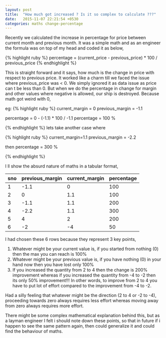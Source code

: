```yaml
---
layout: post
title:  "How much got increased ? Is it so complex to calculate ???"
date:   2015-11-07 22:21:54 +0530
categories: maths change-percentage
---
```


Recently we calculated the increase in percentage for price between current month and previous month. It was a simple math and as an engineer the formula was on top of my head and coded it as below,

{% highlight ruby %}
percentage = (current_price - previous_price) * 100 / previous_price
{% endhighlight %}

This is straight forward and it says, how much is the change in price with respect to previous price. It worked like a charm till we faced the issue where previous_price was < 0. We simply ignored it as data issue as price can t be less than 0. But when we do the percentage in change for margin and other values where negative is allowed, our ship is destroyed. Because math got weird with 0,

eg: 
{% highlight ruby %}
current_margin = 0
previous_margin = -1.1

percentage = 0 - (-1.1) * 100 / -1.1
percentage = 100 %

{% endhighlight %}
lets take another case where

{% highlight ruby %}
current_margin=1.1
previous_margin = -2.2

then percentage = 300 %

{% endhighlight %}

I ll show the absurd nature of maths in a tabular format,

| sno 	| previous_margin| current_margin 	 	| percentage 	|
|:------|----------------|----------------------|---------------|
|1  	|-1.1            | 0              		| 100       	|
|2  	| 0              | 1.1            		| 100       	|
|3  	| -1.1           | 1.1            		| 200       	|
|4  	| -2.2           | 1.1            		| 300       	|
|5  	| 4              | 2              		| 200       	|
|6  	| -2             | -4             		| 50        	|


I had chosen these 6 rows because they represent 3 key points,

1. Whatever might be your current value is, if you started from nothing (0) then the max you can reach is 100%
2. Whatever might be your previous value is, if you have nothing (0) in your hand now then you have lost only 100%
3. If you increased the quantity from 2 to 4 then the change is 200% improvement whereas if you increased the quantity from -4 to -2 then its only 50% improvement!!! In other words, to improve from 2 to 4 you have to put lot of effort compared to the improvement from -4 to -2. 

Had a silly feeling that whatever might be the direction (2 to 4 or -2 to -4), proceeding towards zero always requires less effort whereas moving away from zero always requires more effort. 

There might be some complex mathematical explanation behind this, but as a layman engineer I felt i should note down these points, so that in future if i happen to see the same pattern again, then could generalize it and could find the behaviour of maths.